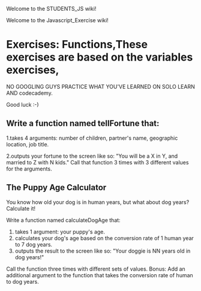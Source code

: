 Welcome to the STUDENTS_JS wiki!

Welcome to the Javascript_Exercise wiki!

# Exercises: Functions,These exercises are based on the variables exercises, 

NO GOOGLING GUYS PRACTICE WHAT YOU'VE LEARNED ON SOLO LEARN AND codecademy.

Good luck :-)

## Write a function named tellFortune that:

1.takes 4 arguments: number of children, partner's name, geographic location, job title.

2.outputs your fortune to the screen like so: "You will be a X in Y, and married to Z with N kids."
Call that function 3 times with 3 different values for the arguments.


## The Puppy Age Calculator

You know how old your dog is in human years, but what about dog years? Calculate it!

Write a function named calculateDogAge that:
  1. takes 1 argument: your puppy's age.
  2. calculates your dog's age based on the conversion rate of 1 human year to 7 dog years.
  3. outputs the result to the screen like so: "Your doggie is NN years old in dog years!"

Call the function three times with different sets of values.
Bonus: Add an additional argument to the function that takes the conversion rate of human to dog years.